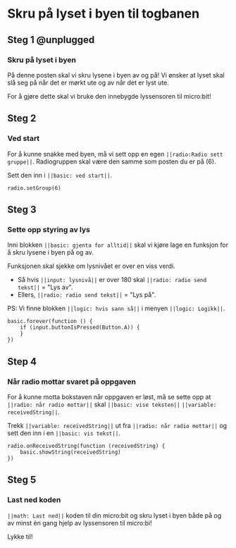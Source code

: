 # Skru på lyset i byen til togbanen


## Steg 1 @unplugged

### Skru på lyset i byen

På denne posten skal vi skru lysene i byen av og på! Vi ønsker at lyset skal slå seg på når det er mørkt ute og av når det er lyst ute.

For å gjøre dette skal vi bruke den innebygde lyssensoren til micro:bit!

## Steg 2

### Ved start

For å kunne snakke med byen, må vi sett opp en egen ``||radio:Radio sett gruppe||``. Radiogruppen skal være den samme som posten du er på (6). 

Sett den inn i ``||basic: ved start||``.

```blocks
radio.setGroup(6)
```

## Steg 3

### Sette opp styring av lys

Inni blokken ``||basic: gjenta for alltid||`` skal vi kjøre lage en funksjon for å skru lysene i byen på og av. 

Funksjonen skal sjekke om lysnivået er over en viss verdi. 

- Så hvis ``||input: lysnivå||`` er over 180 skal ``||radio: radio send tekst||`` = "Lys av". 
- Ellers, ``||radio: radio send tekst||`` = "Lys på". 

PS: Vi finne blokken ``||logic: hvis sann så||`` i menyen ``||logic: Logikk||``.

```blocks
basic.forever(function () {
    if (input.buttonIsPressed(Button.A)) {
    }
})
```

## Step 4

### Når radio mottar svaret på oppgaven

For å kunne motta bokstaven når oppgaven er løst, må se sette opp at ``||radio: når radio mottar||`` skal ``||basic: vise teksten||`` ``||variable: receivedString||``.

Trekk ``||variable: receivedString||`` ut fra ``||radio: når radio mottar||`` og sett den inn i en ``||basic: vis tekst||``.

```blocks
radio.onReceivedString(function (receivedString) {
    basic.showString(receivedString)
})
```

## Steg 5

### Last ned koden

``||math: Last ned||`` koden til din micro:bit og skru lyset i byen både på og av minst én gang hjelp av lyssensoren til micro:bi! 

Lykke til!